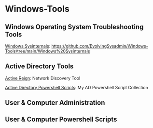 # Windows-Tools

## Windows Operating System Troubleshooting Tools

[Windows Sysinternals](https://github.com/EvolvingSysadmin/Windows-Tools/tree/main/Windows%20Sysinternals): https://github.com/EvolvingSysadmin/Windows-Tools/tree/main/Windows%20Sysinternals

## Active Directory Tools

[Active Reign](https://github.com/m8r0wn/ActiveReign): Network Discovery Tool

[Active Directory Powershell Scripts](https://github.com/EvolvingSysadmin/Windows-Tools/tree/main/Powershell/Active%20Directory%20Powershell%20Scripts): My AD Powershell Script Collection



## User & Computer Administration

## User & Computer Powershell Scripts

